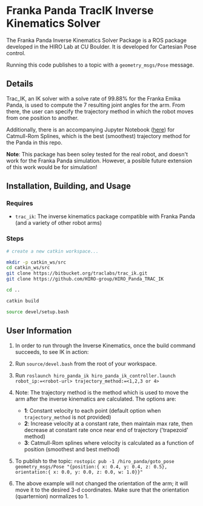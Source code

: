 # Franka Panda TracIK Inverse Kinematics Solver

The Franka Panda Inverse Kinematics Solver Package is a ROS package developed in the HIRO Lab at CU Boulder. It is developed for Cartesian Pose control.

Running this code publishes to a topic with a `geometry_msgs/Pose` message. 

## Details

Trac_IK, an IK solver with a solve rate of 99.88% for the Franka Emika Panda, is used to compute the 7 resulting joint angles for the arm. From there, the user can specify the trajectory method in which the robot moves from one position to another. 

Additionally, there is an accompanying Jupyter Notebook ([here](src/splines.ipynb)) for Catmull-Rom Splines, which is the best (smoothest) trajectory method for the Panda in this repo.


**Note**: This package has been soley tested for the real robot, and doesn't work for the Franka Panda simulation. However, a posible future extension of this work would be for simulation!

## Installation, Building, and Usage

### Requires

* `trac_ik`: The inverse kinematics package compatible with Franka Panda (and a variety of other robot arms)


### Steps

```sh
# create a new catkin workspace...

mkdir -p catkin_ws/src
cd catkin_ws/src
git clone https://bitbucket.org/traclabs/trac_ik.git
git clone https://github.com/HIRO-group/HIRO_Panda_TRAC_IK

cd ..

catkin build

source devel/setup.bash
```

## User Information

1. In order to run through the Inverse Kinematics, once the build command succeeds, to see IK in action:

2. Run `source/devel.bash` from the root of your workspace.

3. Run `roslaunch hiro_panda_ik hiro_panda_ik_controller.launch robot_ip:=<robot-url> trajectory_method:=<1,2,3 or 4>`

4. Note: The trajectory method is the method which is used to move the arm after the inverse kinematics are calculated. The options are:
    * **1**: Constant velocity to each point (default option when `trajectory_method` is not provided)
    * **2**: Increase velocity at a constant rate, then maintain max rate, then decrease at constant rate once near end of trajectory ('trapezoid' method)
    * **3**: Catmull-Rom splines where velocity is calculated as a function of position (smoothest and best method)

5. To publish to the topic: `rostopic pub -1 /hiro_panda/goto_pose geometry_msgs/Pose "{position:{ x: 0.4, y: 0.4, z: 0.5}, orientation:{ x: 0.0, y: 0.0, z: 0.0, w: 1.0}}"`

6. The above example will not changed the orientation of the arm; it will move it to the desired 3-d coordinates. Make sure that the orientation (quarternion) normalizes to 1.
